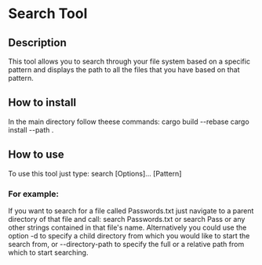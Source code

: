 # Search Tool

## Description
  This tool allows you to search through your file system based on a specific pattern
  and displays the path to all the files that you have based on that pattern.
  
## How to install
  In the main directory follow theese commands:
  cargo build --rebase
  cargo install --path .

## How to use
  To use this tool just type:
  search [Options]... [Pattern]
  
  ### For example:
  If you want to search for a file called Passwords.txt just navigate
  to a parent directory of that file and call:
  search Passwords.txt or search Pass or
  any other strings contained in that file's name.
  Alternatively you could use the option -d to specify
  a child directory from which you would like to start the search from,
  or --directory-path to specify the full or a relative path from which to
  start searching.
